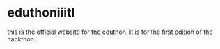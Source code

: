 # eduthoniiitl
this is the official website for the eduthon. It is for the first edition of the hackthon.
